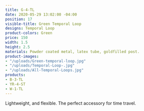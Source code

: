 ```yaml
---
title: G-4-TL
date: 2020-05-29 13:02:00 -04:00
position: 17
visible-title: Green Temporal Loop
designs: Temporal Loop
product-colors: Green
price: 150
width: 1.5
height: 2.5
materials: Powder coated metal, latex tube, goldfilled post.
product-images:
- "/uploads/Green-temporal-loop.jpg"
- "/uploads/Temporal-Loop-.jpg"
- "/uploads/All-Temporal-Loops.jpg"
products:
- B-3-TL
- YR-4-ST
- W-1-TL
---
```


Lightweight, and flexible. The perfect accessory for time travel.